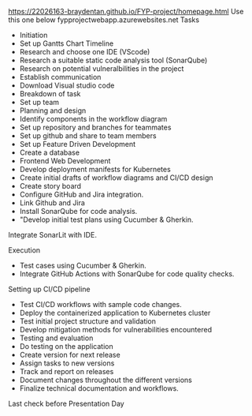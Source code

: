 https://22026163-braydentan.github.io/FYP-project/homepage.html
Use this one below
fypprojectwebapp.azurewebsites.net
Tasks

- Initiation
- Set up Gantts Chart Timeline
- Research and choose one IDE (VScode)
- Research a suitable static code analysis tool (SonarQube)
- Research on potential vulneralbilities in the project
- Establish communication
- Download Visual studio code
- Breakdown of task
- Set up team
- Planning and design
- Identify components in the workflow diagram
- Set up repository and branches for teammates
- Set up github and share to team members
- Set up Feature Driven Development
- Create a database 
- Frontend Web Development
- Develop deployment manifests for Kubernetes
- Create initial drafts of workflow diagrams and CI/CD design
- Create story board
- Configure GitHub and Jira integration.
- Link Github and Jira
- Install SonarQube for code analysis.
- "Develop initial test plans using Cucumber & Gherkin.

Integrate SonarLit with IDE.

Execution
- Test cases using Cucumber & Gherkin.
- Integrate GitHub Actions with SonarQube for code quality checks.

Setting up CI/CD pipeline
- Test CI/CD workflows with sample code changes.
- Deploy the containerized application to Kubernetes cluster
- Test initial project structure and validation
- Develop mitigation methods for vulnerabilities encountered
- Testing and evaluation
- Do testing on the application
- Create version for next release
- Assign tasks to new versions
- Track and report on releases
- Document changes throughout the different versions
- Finalize technical documentation and workflows.

Last check before Presentation Day
